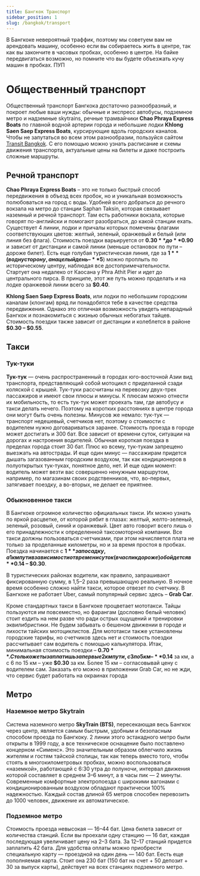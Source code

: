```yaml
---
title: Бангкок Транспорт
sidebar_position: 1
slug: /bangkok/transport
---
```


В Бангкоке невероятный траффик, поэтому мы советуем вам не арендовать машину, особенно если вы собираетесь жить в центре, так как вы закончите в часовых пробках, особенно в центре. На байке передвигаться возможно, но помните что вы будете объезжать кучу машин в пробках. ПУП

# Общественный транспорт

Общественный транспорт Бангкока достаточно разнообразный, и покроет любые ваши нужды: обычные и экспресс автобусы, подземное метро и надземные skytrains, речные трамвайчики **Chao Phraya Express Boats** по главной водной артерии города и небольшие лодки **Khlong Saen Saep Express Boats**, курсирующие вдоль городских каналов. Чтобы не запутаться во всем этом разнообразии, пользуйся сайтом [Transit Bangkok](https://www.transitbangkok.com/). С его помощью можно узнать расписание и схемы движения транспорта, актуальные цены на билеты и даже построить сложные маршруты.

## Речной транспорт

**Chao Phraya Express Boats** – это не только быстрый способ передвижения в объезд всех пробок, но и уникальная возможность полюбоваться на город с воды. Удобней всего добраться до речного вокзала на метро до станции Saphan Taksin, которая связывает наземный и речной транспорт. Там есть работники вокзала, которые говорят по-английски и помогают разобраться, до какой станции ехать. Существует 4 линии, лодки и причалы которых помечены флагами соответствующих цветов: желтый, зеленый, оранжевый и белый (или линия без флага). Стоимость поездки варьируется от **$0.30** до **$0.90** и зависит от дистанции и самой линии (меньше остановок по пути – дороже билет). Есть еще голубая туристическая линия, где за **$1** (в одну сторону, а на целый день – **$5**) можно проплыть по историческому центру, наблюдая все достопримечательности. Стартует она недалеко от Каосана у Phra Athit Pier и идет до центрального пирса. В принципе, этот же путь можно проделать и на лодке оранжевой линии всего за **$0.40**.

**Khlong Saen Saep Express Boats**, или лодки по небольшим городским каналам (клонгам) вряд ли понадобятся тебе в качестве средства передвижения. Однако это отличная возможность увидеть непарадный Бангкок и познакомиться с жизнью обычных небогатых тайцев. Стоимость поездки также зависит от дистанции и колеблется в районе **$0.30 – $0.55**.


## Такси

### Тук-туки

**Тук-тук** — очень распространенный в городах юго-восточной Азии вид транспорта, представляющий собой мотоцикл с приделанной сзади коляской с крышей. Тук-туки рассчитаны на перевозку двух-трех пассажиров и имеют свои плюсы и минусы. К плюсам можно отнести их мобильность, то есть тук-тук может проехать там, где автобусу и такси делать нечего. Поэтому на коротких расстояниях в центре города они могут быть очень полезны. Минусов же немало: тук-тук — транспорт недешевый, счетчиков нет, поэтому о стоимости с водителем нужно договариваться заранее. Стоимость проезда в городе может достигать и 300 бат. Все зависит от времени суток, ситуации на дорогах и настроения водителей. Обычная короткая поездка в пределах города стоит 30 бат. Плюс ко всему, тук-тукам запрещено выезжать на автострады. И еще один минус — пассажирам придется дышать загазованным городским воздухом, так как кондиционеров в полуоткрытых тук-туках, понятное дело, нет. И еще один момент: водитель может везти вас совершенно ненужным маршрутом, например, по магазинам своих родственников, что, во-первых, затягивает поездку, а во-вторых, не делает ее приятнее.


### Обыкновенное такси


В Бангкоке огромное количество официальных такси. Их можно узнать по яркой расцветке, от которой рябит в глазах: желтый, желто-зеленый, зеленый, розовый, синий и оранжевый. Цвет авто говорит всего лишь о его принадлежности к определенной таксомоторной компании. Все такси должны пользоваться счетчиками, при этом начисляется плата не только за проделанные километры, но и за время простоя в пробках. Поездка начинается с **$1** за посадку, а 1 км пути в зависимости от времени суток (в час пик дороже) обойдется в **$0.14 – $0.30**.

В туристических районах водители, как правило, запрашивают фиксированную сумму, в 1,5–2 раза превышающую реальную. В ночное время особенно сложно найти такси, которое отвезет по счетчику. В Бангкоке не работает Uber, самый популярный сервис здесь – **Grab Car**.

Кроме стандартных такси в Бангкоке процветает мототакси. Тайцы пользуются им повсеместно, но фарангам (дословно белый человек) стоит ездить на нем разве что ради острых ощущений и тренировки эквилибристики. Не будем забывать о бешеном движении в городе и лихости тайских мотоциклистов. Для мототакси также установлены городские тарифы, но счетчиков здесь нет и стоимость поездки рассчитывает сам водитель с помощью калькулятора. Итак, минимальная стоимость поездки – **$0.70**. Столько же ты заплатишь за первые 2 км пути, с 3 по 5 км – **$0.14** за км, а с 6 по 15 км – уже **$0.30** за км. Более 15 км – согласовывай цену с водителем сам. Заказать его можно в приложении Grab Car, но не жди, что сервис будет работать на окраинах города


## Метро

### Наземное метро Skytrain

Система наземного метро **SkyTrain (BTS)**, пересекающая весь Бангкок через центр, является самым быстрым, удобным и безопасным способом проезда по Бангкоку. 2 линии этого эстакадного метро были открыты в 1999 году, а все техническое оснащение было поставлено концерном «Сименс». Это значительным образом облегчило жизнь жителям и гостям тайской столицы, так как теперь вместо того, чтобы стоять в многокилометровых пробках, можно воспользоваться «наземкой», работающей с 6:30 утра до полуночи, интервал движения которой составляет в среднем 3–6 минут, а в часы пик — 2 минуты. Современные комфортные электропоезда с широкими вагонами с кондиционированным воздухом обладают практически 100% надежностью. Каждый состав длиной 65 метров способен перевозить до 1000 человек, движение их автоматическое.


### Подземное метро

Стоимость проезда невысокая — 16–44 бат. Цена билета зависит от количества станций. Если вы проехали одну станцию — 16 бат, каждая последующая увеличивает цену на 2–3 бата. За 12–17 станций придется заплатить 42 бата. Для удобства оплаты можно приобрести специальную карту — проездной на один день — 140 бат. Еесть еще пополняемая карта. Стоит она 230 бат (150 бат на счет + 50 депозит + 30 за выпуск карты), действует на всех станциях подземного метро.

	




